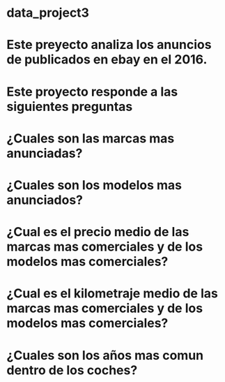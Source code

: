 # data_project3
# Este preyecto analiza los anuncios de publicados en ebay en el 2016. 


# Este proyecto responde a las siguientes preguntas 
# ¿Cuales son las marcas mas anunciadas?
# ¿Cuales son los modelos mas anunciados?
# ¿Cual es el precio medio de las marcas mas comerciales y de los modelos mas comerciales? 
# ¿Cual es el kilometraje medio de las marcas mas comerciales y de los modelos mas comerciales?
# ¿Cuales son los años mas comun dentro de los coches? 
